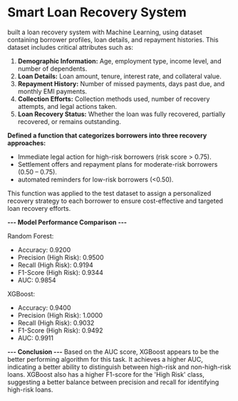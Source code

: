 # Smart Loan Recovery System
built a loan recovery system with Machine Learning, using dataset containing borrower profiles, loan details, and repayment histories. This dataset includes critical attributes such as:

1. **Demographic Information:** Age, employment type, income level, and number of dependents.
2. **Loan Details:** Loan amount, tenure, interest rate, and collateral value.
3. **Repayment History:** Number of missed payments, days past due, and monthly EMI payments.
4. **Collection Efforts:** Collection methods used, number of recovery attempts, and legal actions taken.
5. **Loan Recovery Status:** Whether the loan was fully recovered, partially recovered, or remains outstanding.

**Defined a function that categorizes borrowers into three recovery approaches:**

*   Immediate legal action for high-risk borrowers (risk score > 0.75).
*   Settlement offers and repayment plans for moderate-risk borrowers (0.50 – 0.75).
*   automated reminders for low-risk borrowers (<0.50).

This function was applied to the test dataset to assign a personalized recovery strategy to each borrower to ensure cost-effective and targeted loan recovery efforts.






**--- Model Performance Comparison ---**

Random Forest:
* Accuracy: 0.9200
* Precision (High Risk): 0.9500
* Recall (High Risk): 0.9194
* F1-Score (High Risk): 0.9344
*  AUC: 0.9854

XGBoost:
 * Accuracy: 0.9400
 * Precision (High Risk): 1.0000
 * Recall (High Risk): 0.9032
 * F1-Score (High Risk): 0.9492
 * AUC: 0.9911

**--- Conclusion ---**
Based on the AUC score, XGBoost appears to be the better performing algorithm for this task.
It achieves a higher AUC, indicating a better ability to distinguish between high-risk and non-high-risk loans.
XGBoost also has a higher F1-score for the 'High Risk' class, suggesting a better balance between precision and recall for identifying high-risk loans.




